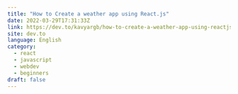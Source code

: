 ```yaml
---
title: "How to Create a weather app using React.js"
date: 2022-03-29T17:31:33Z
link: https://dev.to/kavyargb/how-to-create-a-weather-app-using-reactjs-5adg?utm_medium=RSS&utm_source=news.12bit.vn
site: dev.to
language: English
category:
  - react
  - javascript
  - webdev
  - beginners
draft: false
---
```

